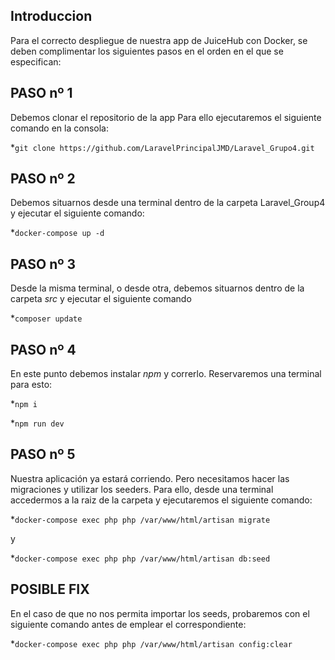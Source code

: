 ## Introduccion

Para el correcto despliegue de nuestra app de JuiceHub con Docker,
se deben complimentar los siguientes pasos en el orden en el que se especifican:

## PASO nº 1

Debemos clonar el repositorio de la app
Para ello ejecutaremos el siguiente comando en la consola:

*```git clone https://github.com/LaravelPrincipalJMD/Laravel_Grupo4.git```

## PASO nº 2

Debemos situarnos desde una terminal dentro de la carpeta Laravel_Group4 
y ejecutar el siguiente comando:

*```docker-compose up -d```

## PASO nº 3

Desde la misma terminal, o desde otra, debemos situarnos dentro de la carpeta *src* y ejecutar el siguiente comando

*```composer update```

## PASO nº 4

En este punto debemos instalar *npm* y correrlo. Reservaremos una terminal para esto:

*```npm i```

*```npm run dev```

## PASO nº 5

Nuestra aplicación ya estará corriendo. Pero necesitamos hacer las migraciones y utilizar los seeders. Para ello, desde una terminal accedermos a la raiz de la carpeta y ejecutaremos el siguiente comando:

*```docker-compose exec php php /var/www/html/artisan migrate```

y

*```docker-compose exec php php /var/www/html/artisan db:seed```


## POSIBLE FIX

En el caso de que no nos permita importar los seeds, probaremos con el siguiente comando antes de emplear el correspondiente:

*```docker-compose exec php php /var/www/html/artisan config:clear```